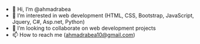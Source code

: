 - 👋 Hi, I’m @ahmadrabea
- 👀 I’m interested in web development (HTML, CSS, Bootstrap, JavaScript, Jquery, C#, Asp.net, Python)
- 💞️ I’m looking to collaborate on web development projects
- 📫 How to reach me (ahmadrabea10@gmail.com)

<!---
ahmadrabea/ahmadrabea is a ✨ special ✨ repository because its `README.md` (this file) appears on your GitHub profile.
You can click the Preview link to take a look at your changes.
--->
